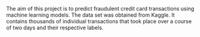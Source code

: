 The aim of this project is to predict fraudulent credit card transactions using machine learning models. 
The data set was obtained from Kaggle. It contains thousands of individual transactions that took place over a course of two days and their respective labels.
